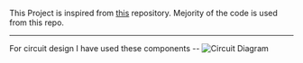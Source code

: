 This Project is inspired from [this](https://github.com/atomic14/voice-controlled-robot) repository. Mejority of the code is used from this repo.
***
For circuit design I have used these components -- 
![Circuit Diagram]("Circuit\ESP32_Speech_Command_bb.png")